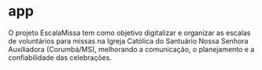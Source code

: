 # app
O projeto EscalaMissa tem como objetivo digitalizar e organizar as escalas de voluntários para missas na Igreja Católica do Santuário Nossa Senhora Auxiliadora (Corumbá/MS), melhorando a comunicação, o planejamento e a confiabilidade das celebrações.
